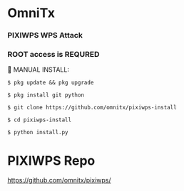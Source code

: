 # OmniTx
### PIXIWPS WPS Attack
### ROOT access is REQURED
  
   🙋 MANUAL INSTALL:

```
$ pkg update && pkg upgrade

$ pkg install git python

$ git clone https://github.com/omnitx/pixiwps-install

$ cd pixiwps-install

$ python install.py
```
# PIXIWPS Repo

https://github.com/omnitx/pixiwps/
